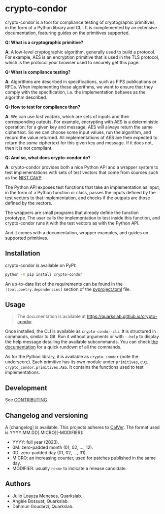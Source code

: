 # crypto-condor

crypto-condor is a tool for compliance testing of cryptographic primitives, in
the form of a Python library and CLI. It is complemented by an extensive
documentation, featuring guides on the primitives supported.

**Q: What is a cryptographic primitive?**

**A**: A low-level cryptographic algorithm, generally used to build a protocol.
For example, AES is an encryption primitive that is used in the TLS protocol,
which is the protocol your browser used to securely get this page.

**Q: What is compliance testing?**

**A**: Algorithms are described in specifications, such as FIPS publications or
RFCs. When implementing these algorithms, we want to ensure that they comply
with the specification, i.e. the implementation behaves as the algorithm
described.

**Q: How to test for compliance then?**

**A**: We can use *test vectors*, which are sets of inputs and their
corresponding outputs. For example, encrypting with AES is a deterministic
operation: for a given key and message, AES will always return the same
ciphertext. So we can choose some input values, run the algorithm, and record
the value returned. All implementations of AES are then expected to return the
*same* ciphertext for this given key and message. If it does not, then it is not
compliant.

**Q: And so, what does crypto-condor do?**

**A**: crypto-condor provides both a nice Python API and a wrapper system to
test implementations with sets of test vectors that come from sources such as
the [NIST
CAVP](https://csrc.nist.gov/Projects/cryptographic-algorithm-validation-program).

The Python API exposes test functions that take an implementation as input, in
the form of a Python function or class, passes the inputs defined by the test
vectors to that implementation, and checks if the outputs are those defined by
the vectors.

The wrappers are small programs that already define the function prototype. The
user calls the implementation to test inside this function, and crypto-condor
runs it with the test vectors as with the Python API.

And it comes with a documentation, wrapper examples, and guides on supported
primitives.

## Installation

crypto-condor is available on PyPI:

```bash
python -m pip install crypto-condor
```

An up-to-date list of the requirements can be found in the
`[tool.poetry.dependencies]` section of the
[pyproject.toml](https://github.com/quarkslab/crypto-condor/blob/main/pyproject.toml)
file.

## Usage

> The documentation is available at <https://quarkslab.github.io/crypto-condor>.

Once installed, the CLI is available as `crypto-condor-cli`. It is structured in
commands, similar to Git. Run it without arguments or with `--help` to display
the help message detailing the available subcommands. You can check [the
documentation](https://quarkslab.github.io/crypto-condor) for a quick rundown of
all the commands.

As for the Python library, it is available as `crypto_condor` (note the
underscore). Each primitive has its own module under `primitives`, e.g.
`crypto_condor.primitives.AES`. It contains the functions used to test
implementations.

## Development

See
[CONTRIBUTING](https://github.com/quarkslab/crypto-condor/blob/main/CONTRIBUTING.md).

## Changelog and versioning

A [changelog] is available. This projects adheres to
[CalVer](https://calver.org/). The format used is
YYYY.MM.DD\[.MICRO\]\[-MODIFIER\]:

- YYYY: full year (2023).
- 0M: zero-padded month (01, 02, ..., 12).
- 0D: zero-padded day (01, 02, ..., 31).
- MICRO: an increasing counter, used for patches published in the same day.
- MODIFIER: usually `rc<n>` to indicate a release candidate.

## Authors

- Julio Loayza Meneses, Quarkslab.
- Angèle Bossuat, Quarkslab.
- Dahmun Goudarzi, Quarkslab.

